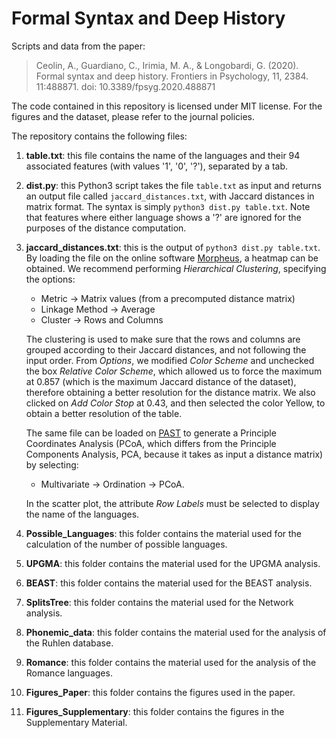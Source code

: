 # Formal Syntax and Deep History
Scripts and data from the paper:

> Ceolin, A., Guardiano, C., Irimia, M. A., & Longobardi, G. (2020). Formal syntax and deep history. Frontiers in Psychology, 11, 2384. 11:488871. doi: 10.3389/fpsyg.2020.488871

The code contained in this repository is licensed under MIT license. For the figures and the dataset, please refer to the journal policies.

The repository contains the following files:

1. **table.txt**: this file contains the name of the languages and their 94 associated features (with values '1', '0', '?'), separated by a tab. 

2. **dist.py**: this Python3 script takes the file ```table.txt``` as input and returns an output file called ```jaccard_distances.txt```, with Jaccard distances in matrix format. The syntax is simply ```python3 dist.py table.txt```. Note that features where either language shows a '?' are ignored for the purposes of the distance computation.

3. **jaccard_distances.txt**: this is the output of ```python3 dist.py table.txt```. By loading the file on the online software [Morpheus](https://software.broadinstitute.org/morpheus), a heatmap can be obtained. We recommend performing *Hierarchical Clustering*, specifying the options:

     - Metric -> Matrix values (from a precomputed distance matrix)
     - Linkage Method -> Average
     - Cluster -> Rows and Columns

     The clustering is used to make sure that the rows and columns are grouped according to their Jaccard distances, and not following the input order. From *Options*, we modified *Color Scheme* and unchecked the box *Relative Color Scheme*, which allowed us to force the maximum at 0.857 (which is the maximum Jaccard distance of the dataset), therefore obtaining a better resolution for the distance matrix. We also clicked on *Add Color Stop* at 0.43, and then selected the color Yellow, to obtain a better resolution of the table.  
     
     The same file can be loaded on [PAST](https://www.nhm.uio.no/english/research/infrastructure/past/) to generate a Principle Coordinates Analysis (PCoA, which differs from the Principle Components Analysis, PCA, because it takes as input a distance matrix) by selecting:

     - Multivariate -> Ordination -> PCoA. 

     In the scatter plot, the attribute *Row Labels* must be selected to display the name of the languages.

4. **Possible_Languages**: this folder contains the material used for the calculation of the number of possible languages.

5. **UPGMA**: this folder contains the material used for the UPGMA analysis.

6. **BEAST**: this folder contains the material used for the BEAST analysis.

7. **SplitsTree**: this folder contains the material used for the Network analysis.

8. **Phonemic_data**: this folder contains the material used for the analysis of the Ruhlen database.

9. **Romance**: this folder contains the material used for the analysis of the Romance languages.

10. **Figures_Paper**: this folder contains the figures used in the paper.

11. **Figures_Supplementary**: this folder contains the figures in the Supplementary Material.




